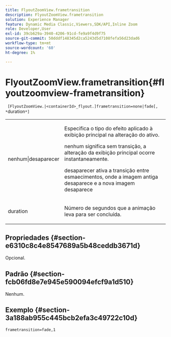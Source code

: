 ```yaml
---
title: FlyoutZoomView.frametransition
description: FlyoutZoomView.frametransition
solution: Experience Manager
feature: Dynamic Media Classic,Viewers,SDK/API,Inline Zoom
role: Developer,User
exl-id: 39cb629a-3940-4206-91cd-fe9a9f4d9f75
source-git-commit: 50dddf148345d2ca5243d5d7108fefa56d23dad6
workflow-type: tm+mt
source-wordcount: '60'
ht-degree: 1%

---
```


# FlyoutZoomView.frametransition{#flyoutzoomview-frametransition}

` [FlyoutZoomView.|<containerId>_flyout.]frametransition=none|fade[, *`duration`*]`

<table id="table_FC34B37AACFB4E92A37E1D2D93D5F0D2"> 
 <tbody> 
  <tr> 
   <td colname="col1"> <p> <span class="codeph"> nenhum|desaparecer</span> </p> </td> 
   <td colname="col2"> <p> </p> <p> Especifica o tipo do efeito aplicado à exibição principal na alteração do ativo. </p> <p><span class="codeph"> nenhum</span> significa sem transição, a alteração da exibição principal ocorre instantaneamente. </p> <p><span class="codeph"> desaparecer</span> ativa a transição entre esmaecimentos, onde a imagem antiga desaparece e a nova imagem desaparece </p> <p> </p> </td> 
  </tr> 
  <tr> 
   <td colname="col1"> <p><span class="codeph"><span class="varname"> duration</span></span> </p> </td> 
   <td colname="col2"> <p> Número de segundos que a animação leva para ser concluída. </p> </td> 
  </tr> 
 </tbody> 
</table>

## Propriedades {#section-e6310c8c4e8547689a5b48ceddb3671d}

Opcional.

## Padrão {#section-fcb06fd8e7e945e590094efcf9a1d510}

Nenhum.

## Exemplo {#section-3a188ab955c445bcb2efa3c49722c10d}

`frametransition=fade,1`
